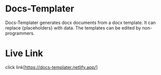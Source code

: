 # Docs-Templater

Docs-Templater generates docx documents from a docx template. It can replace {placeholders} with data. The templates can be edited by non-programmers.

# Live Link

click link[https://docs-templater.netlify.app/]
